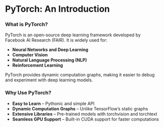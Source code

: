 # PyTorch: An Introduction

### What is PyTorch?

PyTorch is an open-source deep learning framework developed by Facebook AI Research (FAIR). It is widely used for:

- **Neural Networks and Deep Learning**
- **Computer Vision**
- **Natural Language Processing (NLP)**
- **Reinforcement Learning**

PyTorch provides dynamic computation graphs, making it easier to debug and experiment with deep learning models.

### Why Use PyTorch?

- **Easy to Learn** – Pythonic and simple API
- **Dynamic Computation Graphs** – Unlike TensorFlow’s static graphs
- **Extensive Libraries** – Pre-trained models with torchvision and torchtext
- **Seamless GPU Support** – Built-in CUDA support for faster computations
